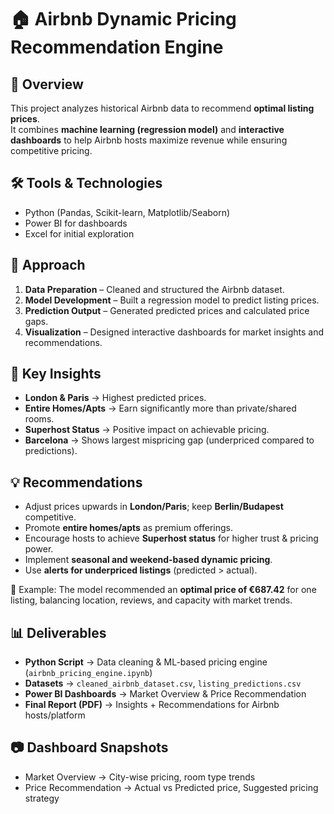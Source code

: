 # 🏠 Airbnb Dynamic Pricing Recommendation Engine  

## 📌 Overview  
This project analyzes historical Airbnb data to recommend **optimal listing prices**.  
It combines **machine learning (regression model)** and **interactive dashboards** to help Airbnb hosts maximize revenue while ensuring competitive pricing.  


## 🛠 Tools & Technologies  
- Python (Pandas, Scikit-learn, Matplotlib/Seaborn)  
- Power BI for dashboards  
- Excel for initial exploration  



## 🚀 Approach  
1. **Data Preparation** – Cleaned and structured the Airbnb dataset.  
2. **Model Development** – Built a regression model to predict listing prices.  
3. **Prediction Output** – Generated predicted prices and calculated price gaps.  
4. **Visualization** – Designed interactive dashboards for market insights and recommendations.  



## 🔑 Key Insights  
- **London & Paris** → Highest predicted prices.  
- **Entire Homes/Apts** → Earn significantly more than private/shared rooms.  
- **Superhost Status** → Positive impact on achievable pricing.  
- **Barcelona** → Shows largest mispricing gap (underpriced compared to predictions).  



## 💡 Recommendations  
- Adjust prices upwards in **London/Paris**; keep **Berlin/Budapest** competitive.  
- Promote **entire homes/apts** as premium offerings.  
- Encourage hosts to achieve **Superhost status** for higher trust & pricing power.  
- Implement **seasonal and weekend-based dynamic pricing**.  
- Use **alerts for underpriced listings** (predicted > actual).  

📌 Example: The model recommended an **optimal price of €687.42** for one listing, balancing location, reviews, and capacity with market trends.  



## 📊 Deliverables  
- **Python Script** → Data cleaning & ML-based pricing engine (`airbnb_pricing_engine.ipynb`)  
- **Datasets** → `cleaned_airbnb_dataset.csv`, `listing_predictions.csv`  
- **Power BI Dashboards** → Market Overview & Price Recommendation  
- **Final Report (PDF)** → Insights + Recommendations for Airbnb hosts/platform  



## 📷 Dashboard Snapshots  
- Market Overview → City-wise pricing, room type trends  
- Price Recommendation → Actual vs Predicted price, Suggested pricing strategy  
